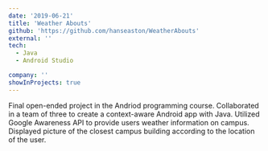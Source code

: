 ```yaml
---
date: '2019-06-21'
title: 'Weather Abouts'
github: 'https://github.com/hanseaston/WeatherAbouts'
external: ''
tech:
  - Java
  - Android Studio

company: ''
showInProjects: true
---
```


Final open-ended project in the Andriod programming course. Collaborated in a team of three to create a context-aware Android app with Java. Utilized Google Awareness API to provide users weather information on campus. Displayed picture of the closest campus building according to the location of the user.
